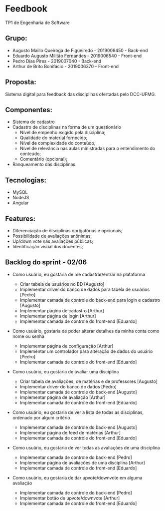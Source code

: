# Feedbook
TP1 de Engenharia de Software

## Grupo:
- Augusto Maillo Queiroga de Figueiredo - 2019006450 - Back-end
- Eduardo Augusto Militão Fernandes - 2019006540 - Front-end
- Pedro Dias Pires - 2019007040 - Back-end
- Arthur de Brito Bonifácio - 2019006370 - Front-end

## Proposta:
Sistema digital para feedback das disciplinas ofertadas pelo DCC-UFMG.

## Componentes:
- Sistema de cadastro
- Cadastro de disciplinas na forma de um questionário
  - Nível de empenho exigido pela disciplina;
  - Qualidade do material fornecido;
  - Nível de complexidade do conteúdo;
  - Nível de relevância nas aulas ministradas para o entendimento do conteúdo;
  - Comentário (opcional);
- Ranqueamento das disciplinas

## Tecnologias:
- MySQL
- NodeJS
- Angular

## Features:
- Diferenciação de disciplinas obrigatórias e opcionais;
- Possibilidade de avaliações anônimas;
- Up/down vote nas avaliações públicas;
- Identificação visual dos docentes;

## Backlog do sprint - 02/06
- Como usuário, eu gostaria de me cadastrar/entrar na plataforma
  - Criar tabela de usuários no BD [Augusto]
  - Implementar driver do banco de dados para tabela de usuários [Pedro]
  - Implementar camada de controle do back-end para login e cadastro [Augusto]
  - Implementar página de cadastro [Arthur]
  - Implementar página de login [Arthur]
  - Implementar camada de controle do front-end [Eduardo]

- Como usuário, gostaria de poder alterar detalhes da minha conta como nome ou senha
  - Implementar página de configuração [Arthur]
  - Implementar um controlador para alteração de dados do usuário [Pedro]
  - Implementar camada de controle do front-end [Eduardo]

- Como usuário, eu gostaria de avaliar uma disciplina
  - Criar tabela de avaliações, de matérias e de professores [Augusto]
  - Implementar driver do banco de dados [Pedro]
  - Implementar camada de controle do back-end [Augusto]
  - Implementar página de avaliação [Arthur]
  - Implementar camada de controle do front-end [Eduardo]

- Como usuário, eu gostaria de ver a lista de todas as disciplinas, ordenado por algum critério
  - Implementar camada de controle do back-end [Augusto]
  - Implementar página de feed de matérias [Arthur]
  - Implementar camada de controle do front-end [Eduardo]

- Como usuário, eu gostaria de ver todas as avaliações de uma disciplina
  - Implementar camada de controle do back-end [Pedro]
  - Implementar página de avaliações de uma disciplina [Arthur]
  - Implementar camada de controle do front-end [Eduardo]


- Como usuário, eu gostaria de dar upvote/downvote em alguma avaliação
  - Implementar camada de controle do back-end [Pedro]
  - Implementar botão de upvote/downvote [Arthur]
  - Implementar camada de controle do front-end [Eduardo]
